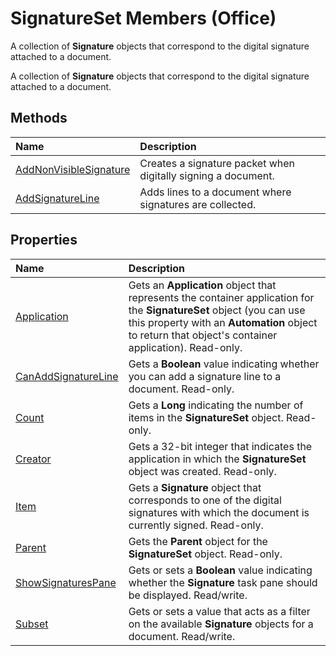 
# SignatureSet Members (Office)
A collection of  **Signature** objects that correspond to the digital signature attached to a document.

A collection of  **Signature** objects that correspond to the digital signature attached to a document.


## Methods



|**Name**|**Description**|
|:-----|:-----|
|[AddNonVisibleSignature](f8d3a749-9507-628f-2192-552bd4cbb00c.md)|Creates a signature packet when digitally signing a document.|
|[AddSignatureLine](e887431f-8a01-99d7-6c9b-21aaf3d9198d.md)|Adds lines to a document where signatures are collected.|

## Properties



|**Name**|**Description**|
|:-----|:-----|
|[Application](55eb69e8-f7d0-ed4c-ef9f-91e374b4f658.md)|Gets an  **Application** object that represents the container application for the **SignatureSet** object (you can use this property with an **Automation** object to return that object's container application). Read-only.|
|[CanAddSignatureLine](e5b54883-4ac5-b239-b17c-efbdcd4bc849.md)|Gets a  **Boolean** value indicating whether you can add a signature line to a document. Read-only.|
|[Count](6918bb9c-775e-241d-c126-6e4a3a63c654.md)|Gets a  **Long** indicating the number of items in the **SignatureSet** object. Read-only.|
|[Creator](0fc2f22f-57b8-0dc9-1e31-48b5a66b01bf.md)|Gets a 32-bit integer that indicates the application in which the  **SignatureSet** object was created. Read-only.|
|[Item](f55249e6-22e1-84bd-175f-e615533a37cd.md)|Gets a  **Signature** object that corresponds to one of the digital signatures with which the document is currently signed. Read-only.|
|[Parent](88fd9392-e2f3-e84e-9f7c-c2fce32de296.md)|Gets the  **Parent** object for the **SignatureSet** object. Read-only.|
|[ShowSignaturesPane](1aa332cd-5b4e-06e8-2ebb-3c64128ded04.md)|Gets or sets a  **Boolean** value indicating whether the **Signature** task pane should be displayed. Read/write.|
|[Subset](0ce176cb-9869-19ed-a3bc-e17b04c59255.md)|Gets or sets a value that acts as a filter on the available  **Signature** objects for a document. Read/write.|
